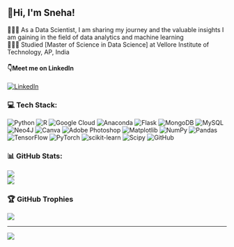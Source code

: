 ## 👋Hi, I'm Sneha!

👩🏻‍💻 As a Data Scientist, I am sharing my journey and the valuable insights I am gaining in the field of data analytics and machine learning<br>
👩🏻‍🎓 Studied [Master of Science in Data Science] at Vellore Institute of Technology, AP, India


#### 👇Meet me on LinkedIn
[![LinkedIn](https://img.shields.io/badge/LinkedIn-%230077B5.svg?logo=linkedin&logoColor=white)](https://linkedin.com/in/snehamandhyath) 

### 💻 Tech Stack:
![Python](https://img.shields.io/badge/python-3670A0?style=for-the-badge&logo=python&logoColor=ffdd54) ![R](https://img.shields.io/badge/r-%23276DC3.svg?style=for-the-badge&logo=r&logoColor=white) ![Google Cloud](https://img.shields.io/badge/GoogleCloud-%234285F4.svg?style=for-the-badge&logo=google-cloud&logoColor=white) ![Anaconda](https://img.shields.io/badge/Anaconda-%2344A833.svg?style=for-the-badge&logo=anaconda&logoColor=white)  ![Flask](https://img.shields.io/badge/flask-%23000.svg?style=for-the-badge&logo=flask&logoColor=white) ![MongoDB](https://img.shields.io/badge/MongoDB-%234ea94b.svg?style=for-the-badge&logo=mongodb&logoColor=white) ![MySQL](https://img.shields.io/badge/mysql-4479A1.svg?style=for-the-badge&logo=mysql&logoColor=white) ![Neo4J](https://img.shields.io/badge/Neo4j-008CC1?style=for-the-badge&logo=neo4j&logoColor=white) ![Canva](https://img.shields.io/badge/Canva-%2300C4CC.svg?style=for-the-badge&logo=Canva&logoColor=white) ![Adobe Photoshop](https://img.shields.io/badge/adobe%20photoshop-%2331A8FF.svg?style=for-the-badge&logo=adobe%20photoshop&logoColor=white) ![Matplotlib](https://img.shields.io/badge/Matplotlib-%23ffffff.svg?style=for-the-badge&logo=Matplotlib&logoColor=black) ![NumPy](https://img.shields.io/badge/numpy-%23013243.svg?style=for-the-badge&logo=numpy&logoColor=white) ![Pandas](https://img.shields.io/badge/pandas-%23150458.svg?style=for-the-badge&logo=pandas&logoColor=white) ![TensorFlow](https://img.shields.io/badge/TensorFlow-%23FF6F00.svg?style=for-the-badge&logo=TensorFlow&logoColor=white) ![PyTorch](https://img.shields.io/badge/PyTorch-%23EE4C2C.svg?style=for-the-badge&logo=PyTorch&logoColor=white) ![scikit-learn](https://img.shields.io/badge/scikit--learn-%23F7931E.svg?style=for-the-badge&logo=scikit-learn&logoColor=white) ![Scipy](https://img.shields.io/badge/SciPy-%230C55A5.svg?style=for-the-badge&logo=scipy&logoColor=%white) ![GitHub](https://img.shields.io/badge/github-%23121011.svg?style=for-the-badge&logo=github&logoColor=white)
### 📊 GitHub Stats:
![](https://github-readme-stats.vercel.app/api?username=SnehaMandhyath&theme=dark&hide_border=false&include_all_commits=false&count_private=false)<br/>
![](https://github-readme-streak-stats.herokuapp.com/?user=SnehaMandhyath&theme=dark&hide_border=false)<br/>

### 🏆 GitHub Trophies
![](https://github-profile-trophy.vercel.app/?username=SnehaMandhyath&theme=radical&no-frame=false&no-bg=true&margin-w=4)

---
<a href="https://visitcount.itsvg.in">
  <img src="https://visitcount.itsvg.in/api?id=SnehaMandhyath&label=Profile%20Views&color=1&icon=0&pretty=true" />
</a>
